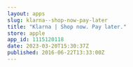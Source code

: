 ```yaml
---
layout: apps
slug: klarna--shop-now-pay-later
title: "Klarna | Shop now. Pay later."
store: apple
app_id: 1115120118
date: 2023-03-20T15:30:37Z
published: 2016-06-22T13:33:00Z
---
```

